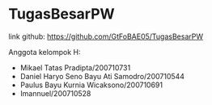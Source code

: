# TugasBesarPW

link github: https://github.com/GtFoBAE05/TugasBesarPW

Anggota kelompok H:
- Mikael Tatas Pradipta/200710731
- Daniel Haryo Seno Bayu Ati Samodro/200710544
- Paulus Bayu Kurnia Wicaksono/200710691
- Imannuel/200710528
